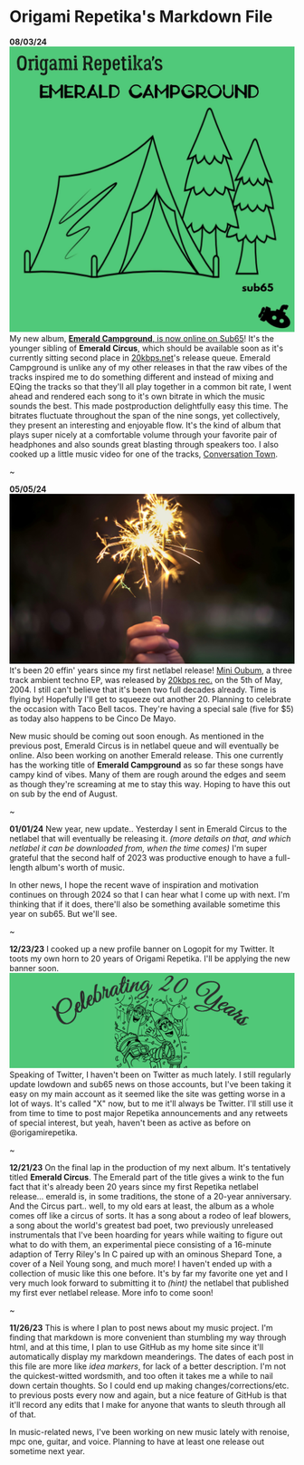 # Origami Repetika's Markdown File 
**08/03/24**
![Emerald Campground Artwork](https://github.com/agent220/origamirepetika/blob/main/media/emeraldcampground.jpg) 
My new album, [**Emerald Campground**, is now online on Sub65](https://archive.org/details/s65148)! It's the younger sibling of **Emerald Circus**, which should be available soon as it's currently sitting second place in [20kbps.net](https://20kbps.net)'s release queue. 
Emerald Campground is unlike any of my other releases in that the raw vibes of the tracks inspired me to do something different and instead of mixing and EQing the tracks so that they'll all play together in a common bit rate, I went ahead and rendered each song to it's own bitrate in which the music sounds the best. This made postproduction delightfully easy this time. The bitrates fluctuate throughout the span of the nine songs, yet collectively, they present an interesting and enjoyable flow. It's the kind of album that plays super nicely at a comfortable volume through your favorite pair of headphones and also sounds great blasting through speakers too. 
I also cooked up a little music video for one of the tracks, [Conversation Town](https://youtu.be/jhOjQ8nYVIw?si=49kDxjUbguE0htjy). 

~

**05/05/24**
![sparklers](https://github.com/agent220/origamirepetika/blob/main/media/celebratorysparklers.jpeg) 
It's been 20 effin' years since my first netlabel release! [Mini Oubum](https://archive.org/details/20k085), a three track ambient techno EP, was released by [20kbps rec.](https://20kbps.net) on the 5th of May, 2004. I still can't believe that it's been two full decades already. Time is flying by! Hopefully I'll get to squeeze out another 20. Planning to celebrate the occasion with Taco Bell tacos. They're having a special sale (five for $5) as today also happens to be Cinco De Mayo. 

New music should be coming out soon enough. As mentioned in the previous post, Emerald Circus is in netlabel queue and will eventually be online. Also been working on another Emerald release. This one currently has the working title of **Emerald Campground** as so far these songs have campy kind of vibes. Many of them are rough around the edges and seem as though they're screaming at me to stay this way. Hoping to have this out on sub by the end of August. 

~

**01/01/24**
New year, new update.. Yesterday I sent in Emerald Circus to the netlabel that will eventually be releasing it. *(more details on that, and which netlabel it can be downloaded from, when the time comes)*  I'm super grateful that the second half of 2023 was productive enough to have a full-length album's worth of music. 

In other news, I hope the recent wave of inspiration and motivation continues on through 2024 so that I can hear what I come up with next. I'm thinking that if it does, there'll also be something available sometime this year on sub65. But we'll see. 

~

**12/23/23**
I cooked up a new profile banner on Logopit for my Twitter. It toots my own horn to 20 years of Origami Repetika. I'll be applying the new banner soon.
![banner](https://github.com/agent220/origamirepetika/blob/main/media/20%20years%20Twitter%20banner.png) 
Speaking of Twitter, I haven't been on Twitter as much lately. I still regularly update lowdown and sub65 news on those accounts, but I've been taking it easy on my main account as it seemed like the site was getting worse in a lot of ways. It's called "X" now, but to me it'll always be Twitter. I'll still use it from time to time to post major Repetika announcements and any retweets of special interest, but yeah, haven't been as active as before on @origamirepetika. 

~

**12/21/23**
On the final lap in the production of my next album. It's tentatively titled **Emerald Circus**. The Emerald part of the title gives a wink to the fun fact that it's already been 20 years since my first Repetika netlabel release... emerald is, in some traditions, the stone of a 20-year anniversary. And the Circus part.. well, to my old ears at least, the album as a whole comes off like a circus of sorts. It has a song about a rodeo of leaf blowers, a song about the world's greatest bad poet, two previously unreleased instrumentals that I've been hoarding for years while waiting to figure out what to do with them, an experimental piece consisting of a 16-minute adaption of Terry Riley's In C paired up with an ominous Shepard Tone, a cover of a Neil Young song, and much more! I haven't ended up with a collection of music like this one before. It's by far my favorite one yet and I very much look forward to submitting it to *(hint)* the netlabel that published my first ever netlabel release. More info to come soon! 

~

**11/26/23** This is where I plan to post news about my music project. 
I'm finding that markdown is more convenient than stumbling my way through html, and at this time, I plan to use GitHub as my home site since it'll automatically display my markdown meanderings. The dates of each post in this file are more like *idea markers*, for lack of a better description. I'm not the quickest-witted wordsmith, and too often it takes me a while to nail down certain thoughts. So I could end up making changes/corrections/etc. to previous posts every now and again, but a nice feature of GitHub is that it'll record any edits that I make for anyone that wants to sleuth through all of that.

In music-related news, I've been working on new music lately with renoise, mpc one, guitar, and voice. Planning to have at least one release out sometime next year. 
